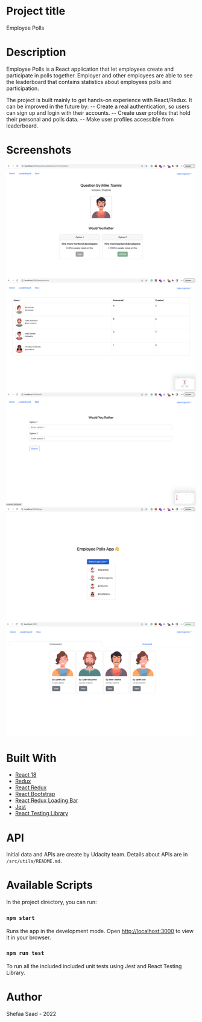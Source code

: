 # Project title
Employee Polls

# Description
Employee Polls is a React application that let employees create and participate in polls together. Employer and other employees are able to see the leaderboard that contains statistics about employees polls and participation.

The project is built mainly to get hands-on experience with React/Redux. It can be improved in the future by:
 -- Create a real authentication, so users can sign up and login with their accounts.
 -- Create user profiles that hold their personal and polls data.
 -- Make user profiles accessible from leaderboard.

# Screenshots

![image 1](public/screenshots/1.png)
![image 2](public/screenshots/2.png)
![image 3](public/screenshots/3.png)
![image 4](public/screenshots/4.png)
![image 5](public/screenshots/5.png)

# Built With

- [React 18](https://reactjs.org/)
- [Redux](https://redux.js.org/)
- [React Redux](https://react-redux.js.org/)
- [React Bootstrap](https://react-bootstrap.github.io/getting-started/introduction)
- [React Redux Loading Bar](https://www.npmjs.com/package/react-redux-loading-bar)
- [Jest](https://jestjs.io/)
- [React Testing Library](https://testing-library.com/docs/react-testing-library/intro/)

# API
Initial data and APIs are create by Udacity team. Details about APIs are in `/src/utils/README.md`.
# Available Scripts

In the project directory, you can run:

### `npm start`

Runs the app in the development mode.
Open [http://localhost:3000](http://localhost:3000) to view it in your browser.

### `npm run test`
To run all the included included unit tests using Jest and React Testing Library.

# Author

Shefaa Saad - 2022